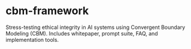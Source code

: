 # cbm-framework
Stress-testing ethical integrity in AI systems using Convergent Boundary Modeling (CBM). Includes whitepaper, prompt suite, FAQ, and implementation tools.
